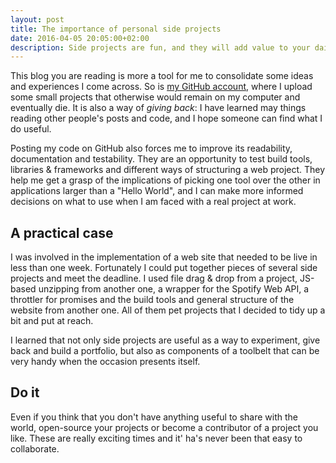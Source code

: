 ```yaml
---
layout: post
title: The importance of personal side projects
date: 2016-04-05 20:05:00+02:00
description: Side projects are fun, and they will add value to your daily work when it is most needed.
---
```


This blog you are reading is more a tool for me to consolidate some ideas and experiences I come across. So is [my GitHub account](https://github.com/JMPerez), where I upload some small projects that otherwise would remain on my computer and eventually die. It is also a way of _giving back_: I have learned may things reading other people's posts and code, and I hope someone can find what I do useful.

Posting my code on GitHub also forces me to improve its readability, documentation and testability. They are an opportunity to test build tools, libraries & frameworks and different ways of structuring a web project. They help me get a grasp of the implications of picking one tool over the other in applications larger than a "Hello World", and I can make more informed decisions on what to use when I am faced with a real project at work.

## A practical case

I was involved in the implementation of a web site that needed to be live in less than one week. Fortunately I could put together pieces of several side projects and meet the deadline. I used file drag & drop from a project, JS-based unzipping from another one, a wrapper for the Spotify Web API, a throttler for promises and the build tools and general structure of the website from another one. All of them pet projects that I decided to tidy up a bit and put at reach.

I learned that not only side projects are useful as a way to experiment, give back and build a portfolio, but also as components of a toolbelt that can be very handy when the occasion presents itself.

## Do it

Even if you think that you don't have anything useful to share with the world, open-source your projects or become a contributor of a project you like. These are really exciting times and it' ha's never been that easy to collaborate.
